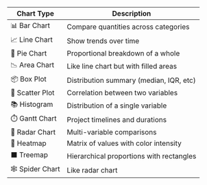 | Chart Type       | Description                              |
| ---------------- | ---------------------------------------- |
| 📊 Bar Chart     | Compare quantities across categories     |
| 📈 Line Chart    | Show trends over time                    |
| 🥧 Pie Chart     | Proportional breakdown of a whole        |
| 📉 Area Chart    | Like line chart but with filled areas    |
| 📦 Box Plot      | Distribution summary (median, IQR, etc)  |
| 📍 Scatter Plot  | Correlation between two variables        |
| 📚 Histogram     | Distribution of a single variable        |
| ⏱️ Gantt Chart   | Project timelines and durations          |
| 📐 Radar Chart   | Multi-variable comparisons               |
| 🧮 Heatmap       | Matrix of values with color intensity    |
| ⬛ Treemap        | Hierarchical proportions with rectangles |
| 🕸️ Spider Chart | Like radar chart                         |
